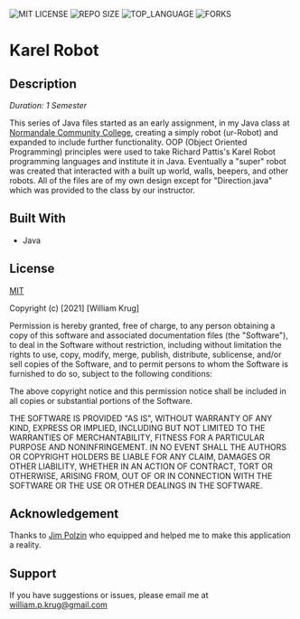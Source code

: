 ![MIT LICENSE](https://img.shields.io/github/license/William-Krug/karelRobot.svg?style=flat-square)
![REPO SIZE](https://img.shields.io/github/repo-size/William-Krug/karelRobot.svg?style=flat-square)
![TOP_LANGUAGE](https://img.shields.io/github/languages/top/William-Krug/karelRobot.svg?style=flat-square)
![FORKS](https://img.shields.io/github/forks/William-Krug/karelRobot.svg?style=social)

# Karel Robot

## Description

_Duration: 1 Semester_

This series of Java files started as an early assignment, in my Java class at [Normandale Community College](www.normandale.edu), creating a simply robot (ur-Robot) and expanded to include further functionality. OOP (Object Oriented Programming) principles were used to take Richard Pattis's Karel Robot programming languages and institute it in Java. Eventually a "super" robot was created that interacted with a built up world, walls, beepers, and other robots. All of the files are of my own design except for "Direction.java" which was provided to the class by our instructor.

## Built With

- Java

## License

[MIT](https://choosealicense.com/licenses/mit/)

Copyright (c) [2021] [William Krug]

Permission is hereby granted, free of charge, to any person obtaining a copy
of this software and associated documentation files (the "Software"), to deal
in the Software without restriction, including without limitation the rights
to use, copy, modify, merge, publish, distribute, sublicense, and/or sell
copies of the Software, and to permit persons to whom the Software is
furnished to do so, subject to the following conditions:

The above copyright notice and this permission notice shall be included in all
copies or substantial portions of the Software.

THE SOFTWARE IS PROVIDED "AS IS", WITHOUT WARRANTY OF ANY KIND, EXPRESS OR
IMPLIED, INCLUDING BUT NOT LIMITED TO THE WARRANTIES OF MERCHANTABILITY,
FITNESS FOR A PARTICULAR PURPOSE AND NONINFRINGEMENT. IN NO EVENT SHALL THE
AUTHORS OR COPYRIGHT HOLDERS BE LIABLE FOR ANY CLAIM, DAMAGES OR OTHER
LIABILITY, WHETHER IN AN ACTION OF CONTRACT, TORT OR OTHERWISE, ARISING FROM,
OUT OF OR IN CONNECTION WITH THE SOFTWARE OR THE USE OR OTHER DEALINGS IN THE
SOFTWARE.

## Acknowledgement

Thanks to [Jim Polzin](www.normandale.edu) who equipped and helped me to make this application a reality.

## Support

If you have suggestions or issues, please email me at [william.p.krug@gmail.com](william.p.krug@gmail.com)
